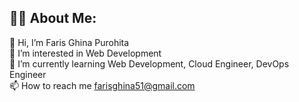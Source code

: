 
## 👨‍💻 About Me:
👋 Hi, I’m Faris Ghina Purohita<br>
👀 I’m interested in Web Development<br>
🌱 I’m currently learning Web Development, Cloud Engineer, DevOps Engineer<br>
📫 How to reach me farisghina51@gmail.com<br>
